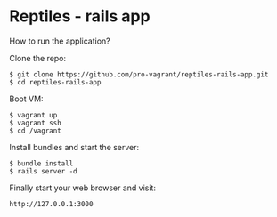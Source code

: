 Reptiles - rails app
====================

How to run the application?

Clone the repo:

    $ git clone https://github.com/pro-vagrant/reptiles-rails-app.git
    $ cd reptiles-rails-app

Boot VM:

    $ vagrant up
    $ vagrant ssh
    $ cd /vagrant

Install bundles and start the server:

    $ bundle install
    $ rails server -d

Finally start your web browser and visit:

    http://127.0.0.1:3000

